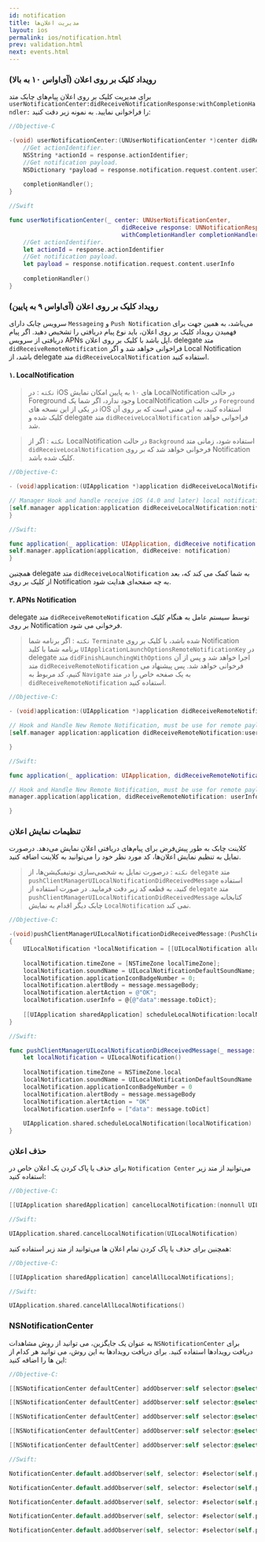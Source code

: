 ```yaml
---
id: notification
title: مدیریت اعلان‌ها
layout: ios
permalink: ios/notification.html
prev: validation.html
next: events.html
---
```


### رویداد کلیک بر روی اعلان (آی‌اواس ۱۰ به بالا)
برای مدیریت کلیک بر روی اعلان پیام‌های چابک متد `userNotificationCenter:didReceiveNotificationResponse:withCompletionHandler:` را فراخوانی نمایید. به نمونه زیر دقت کنید:

```objective-c
//Objective-C

-(void) userNotificationCenter:(UNUserNotificationCenter *)center didReceiveNotificationResponse:(UNNotificationResponse *)response withCompletionHandler:(void (^)(void))completionHandler{
    //Get actionIdentifier.
    NSString *actionId = response.actionIdentifier;
    //Get notification payload.
    NSDictionary *payload = response.notification.request.content.userInfo;
    
    completionHandler();
}
```

```swift
//Swift

func userNotificationCenter(_ center: UNUserNotificationCenter,
                                didReceive response: UNNotificationResponse,
                                withCompletionHandler completionHandler: @escaping () -> Void) {
	//Get actionIdentifier.
	let actionId = response.actionIdentifier
	//Get notification payload.
	let payload = response.notification.request.content.userInfo
        
	completionHandler()
}
```

### رویداد کلیک بر روی اعلان (آی‌اواس ۹ به پایین)
سرویس چابک دارای `Messageing` و `Push Notification`  می‌باشد،‌ به همین جهت برای فهمیدن رویداد کلیک بر روی اعلان، باید نوع پیام دریافتی را تشخیص دهید. اگر پیام دریافتی از سرویس APNs اپل باشد با کلیک بر روی اعلان، delegate متد `didReceiveRemoteNotification` فراخوانی خواهد شد و اگر Local Notification‌ باشد، از delegate متد `didReceiveLocalNotification` استفاده کنید.

#### ۱. LocalNotification

> `نکته` : در iOS های ۱۰ به پایین امکان نمایش LocalNotification در حالت
> Foreground وجود ندارد، اگر شما یک LocalNotification در حالت `Foreground`
> در یکی از این نسخه های iOS استفاده کنید، به این معنی است که بر روی آن
> کلیک شده و delegate متد `didReceiveLocalNotification` فراخوانی خواهد شد.

> `نکته` : اگر از LocalNotification در حالت `Background` استفاده شود، زمانی
> متد `didReceiveLocalNotification` فرخوانی خواهد شد که بر روی
> Notification کلیک شده باشد.

```objectivec
//Objective-C:

- (void)application:(UIApplication *)application didReceiveLocalNotification:(UILocalNotification *)notification{

// Manager Hook and handle receive iOS (4.0 and later) local notification
[self.manager application:application didReceiveLocalNotification:notification];
}
```

```swift
//Swift:

func application(_ application: UIApplication, didReceive notification: UILocalNotification) {
self.manager.application(application, didReceive: notification)
}
```

همچنین  delegate متد `didReceiveLocalNotification` به شما کمک می کند که، بعد از کلیک بر روی Notification به چه صفحه‌ای هدایت شود.

#### ۲. ‌APNs Notification

delegate متد `didReceiveRemoteNotification` توسط سیستم عامل به هنگام کلیک بر روی Notification فرخوانی می شود. 

> `نکته` : اگر برنامه شما `Terminate` شده باشد، با کلیک بر روی
> Notification برنامه شما با کلید
> `UIApplicationLaunchOptionsRemoteNotificationKey` در delegate متد
> `didFinishLaunchingWithOptions` اجرا خواهد شد و پس از آن متد
> `didReceiveRemoteNotification` فرخوانی خواهد شد. پس پیشنهاد می کنیم،
> کد مربوط به `Navigate` به یک صفحه خاص را در متد
> `didReceiveRemoteNotification` استفاده کنید.

```objectivec
//Objective-C:

- (void)application:(UIApplication *)application didReceiveRemoteNotification:(NSDictionary *)userInfo fetchCompletionHandler:(void (^)(UIBackgroundFetchResult))completionHandler{

// Hook and Handle New Remote Notification, must be use for remote payloads
[self.manager application:application didReceiveRemoteNotification:userInfo fetchCompletionHandler:completionHandler];

}
```
```swift
//Swift:

func application(_ application: UIApplication, didReceiveRemoteNotification userInfo: [AnyHashable : Any], fetchCompletionHandler completionHandler: @escaping (UIBackgroundFetchResult) -> Void) {

// Hook and Handle New Remote Notification, must be use for remote payloads
manager.application(application, didReceiveRemoteNotification: userInfo, fetchCompletionHandler: completionHandler)

}
```

### تنظیمات نمایش اعلان

 کلاینت چابک به طور پیش‌فرض برای پیام‌های دریافتی اعلان نمایش می‌دهد. درصورت تمایل به تنظیم نمایش اعلان‌ها، کد مورد نظر خود را می‌توانید به کلاینت اضافه کنید.

> `نکته` : درصورت تمایل به شخصی‌سازی نوتیفیکیشن‌ها، از `delegate` متد
> `pushClientManagerUILocalNotificationDidReceivedMessage` استفاده کنید، به قطعه کد زیر دقت فرمایید. در صورت استفاده از `delegate` متد `pushClientManagerUILocalNotificationDidReceivedMessage` کتابخانه چابک دیگر اقدام به نمایش `LocalNotification` نمی کند.

```objectivec
//Objective-C:

-(void)pushClientManagerUILocalNotificationDidReceivedMessage:(PushClientMessage *)message
{
    UILocalNotification *localNotification = [[UILocalNotification alloc] init];
    
    localNotification.timeZone = [NSTimeZone localTimeZone];
    localNotification.soundName = UILocalNotificationDefaultSoundName;
    localNotification.applicationIconBadgeNumber = 0;
    localNotification.alertBody = message.messageBody;
    localNotification.alertAction = @"OK";
    localNotification.userInfo = @{@"data":message.toDict};
    
    [[UIApplication sharedApplication] scheduleLocalNotification:localNotification];
}
```
```swift
//Swift:

func pushClientManagerUILocalNotificationDidReceivedMessage(_ message: PushClientMessage) {
    let localNotification = UILocalNotification()
        
    localNotification.timeZone = NSTimeZone.local
    localNotification.soundName = UILocalNotificationDefaultSoundName
    localNotification.applicationIconBadgeNumber = 0
    localNotification.alertBody = message.messageBody
    localNotification.alertAction = "OK"
    localNotification.userInfo = ["data": message.toDict]
        
    UIApplication.shared.scheduleLocalNotification(localNotification)
}
```

### حذف اعلان

برای حذف یا پاک کردن یک اعلان خاص در `Notification Center` می‌توانید از متد زیر استفاده کنید:

```objectivec
//Objective-C:

[[UIApplication sharedApplication] cancelLocalNotification:(nonnull UILocalNotification *)];
```
```swift
//Swift:

UIApplication.shared.cancelLocalNotification(UILocalNotification)
```
همچنین برای حذف یا پاک کردن تمام اعلان ها می‌توانید از متد زیر استفاده کنید:

```objectivec
//Objective-C:

[[UIApplication sharedApplication] cancelAllLocalNotifications];
```
```swift
//Swift:

UIApplication.shared.cancelAllLocalNotifications()
```

### NSNotificationCenter

به عنوان یک جایگزین، می توانید از روش مشاهدات `NSNotificationCenter` برای دریافت رویدادها استفاده کنید. برای دریافت رویدادها به این روش، می توانید هر کدام از این ها را اضافه کنید:

```objectivec
//Objective-C:

[[NSNotificationCenter defaultCenter] addObserver:self selector:@selector(pushClientFailureHandler:) name:kPushClientDidFailRegisterUserNotification object:nil];

[[NSNotificationCenter defaultCenter] addObserver:self selector:@selector(pushClientNewMessageHandler:) name:kPushClientDidReceivedMessageNotification object:nil];

[[NSNotificationCenter defaultCenter] addObserver:self selector:@selector(pushClientRegistrationHandler:) name:kPushClientDidRegisterUserNotification object:nil];

[[NSNotificationCenter defaultCenter] addObserver:self selector:@selector(pushClientServerConnectionStateHandler:) name:kPushClientDidChangeServerConnectionStateNotification object:nil];

[[NSNotificationCenter defaultCenter] addObserver:self selector:@selector(pushClientServerReachabilityHandler:) name:kPushClientDidChangeServerReachabilityNotification object:nil];
```
```swift
//Swift:

NotificationCenter.default.addObserver(self, selector: #selector(self.pushClientFailureHandler), name: kPushClientDidFailRegisterUserNotification, object: nil)

NotificationCenter.default.addObserver(self, selector: #selector(self.pushClientNewMessageHandler), name: kPushClientDidReceivedMessageNotification, object: nil)

NotificationCenter.default.addObserver(self, selector: #selector(self.pushClientRegistrationHandler), name: kPushClientDidRegisterUserNotification, object: nil)

NotificationCenter.default.addObserver(self, selector: #selector(self.pushClientServerConnectionStateHandler), name: kPushClientDidChangeServerConnectionStateNotification, object: nil)

NotificationCenter.default.addObserver(self, selector: #selector(self.pushClientServerReachabilityHandler), name: kPushClientDidChangeServerReachabilityNotification, object: nil)
```
